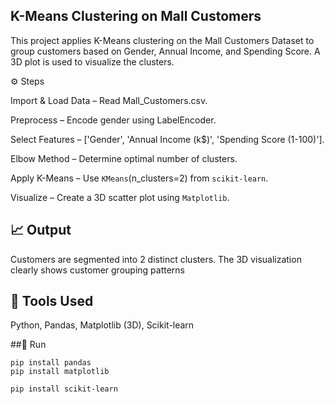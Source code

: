 ##  K-Means Clustering on Mall Customers
This project applies K-Means clustering on the Mall Customers Dataset to group customers based on Gender, Annual Income, and Spending Score. A 3D plot is used to visualize the clusters.

⚙️ Steps

Import & Load Data – Read Mall_Customers.csv.

Preprocess – Encode gender using LabelEncoder.

Select Features – ['Gender', 'Annual Income (k$)', 'Spending Score (1-100)'].

Elbow Method – Determine optimal number of clusters.

Apply K-Means – Use `KMeans`(n_clusters=2) from `scikit-learn`.

Visualize – Create a 3D scatter plot using `Matplotlib`.

 ## 📈 Output
Customers are segmented into 2 distinct clusters.
The 3D visualization clearly shows customer grouping patterns


## 🧰 Tools Used

Python, Pandas, Matplotlib (3D), Scikit-learn

##🚀 Run
```
pip install pandas
pip install matplotlib

pip install scikit-learn
```
